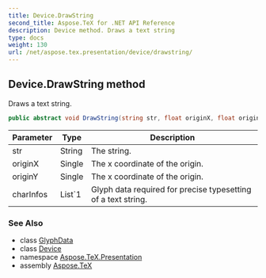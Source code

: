 ```yaml
---
title: Device.DrawString
second_title: Aspose.TeX for .NET API Reference
description: Device method. Draws a text string
type: docs
weight: 130
url: /net/aspose.tex.presentation/device/drawstring/
---
```

## Device.DrawString method

Draws a text string.

```csharp
public abstract void DrawString(string str, float originX, float originY, List<GlyphData> charInfos)
```

| Parameter | Type | Description |
| --- | --- | --- |
| str | String | The string. |
| originX | Single | The x coordinate of the origin. |
| originY | Single | The x coordinate of the origin. |
| charInfos | List`1 | Glyph data required for precise typesetting of a text string. |

### See Also

* class [GlyphData](../../glyphdata/)
* class [Device](../)
* namespace [Aspose.TeX.Presentation](../../device/)
* assembly [Aspose.TeX](../../../)


